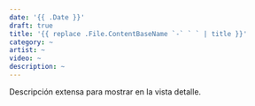 ```yaml
---
date: '{{ .Date }}'
draft: true
title: '{{ replace .File.ContentBaseName `-` ` ` | title }}'
category: ~
artist: ~
video: ~
description: ~
---
```


Descripción extensa para mostrar en la vista detalle.
